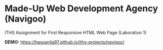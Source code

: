 # Made-Up Web Development Agency (Navigoo)

ITHS Assignment for First Responsive HTML Web Page (Laboration 1)

**DEMO:** https://hassanila97.github.io/iths-projects/navigoo/
